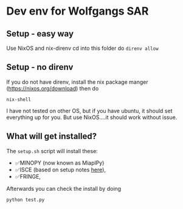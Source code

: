 # Dev env for Wolfgangs SAR

## Setup - easy way

Use NixOS and nix-direnv
cd into this folder
do ``direnv allow``

## Setup - no direnv

If you do not have direnv, install the nix package manger (https://nixos.org/download) then do 

``nix-shell``

I have not tested on other OS, but if you have ubuntu, it should set everything up for you. But use NixOS....it should work without issue.

## What will get installed?

The ``setup.sh`` script will install these:

- ✅MINOPY (now known as MiaplPy)
- ✅ISCE (based on setup notes [here](https://github.com/isce-framework/isce2)),
- ✅FRINGE,

Afterwards you can check the install by doing

``python test.py``
